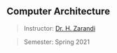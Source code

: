 ## Computer Architecture
> Instructor: [Dr. H. Zarandi](https://scholar.google.com/citations?user=ZA9rRWAAAAAJ&hl=en)

> Semester: Spring 2021

